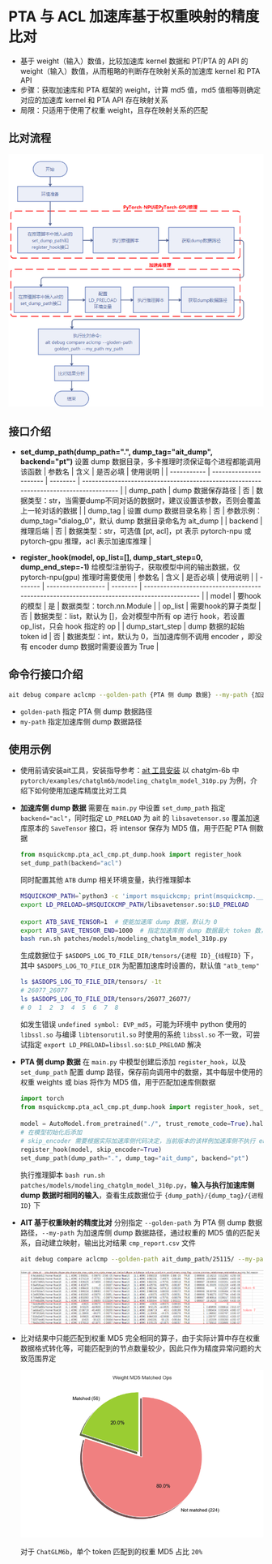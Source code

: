 # PTA 与 ACL 加速库基于权重映射的精度比对
- 基于 weight（输入）数值，比较加速库 kernel 数据和 PT/PTA 的 API 的 weight（输入）数值，从而粗略的判断存在映射关系的加速库 kernel 和 PTA API
- 步骤：获取加速库和 PTA 框架的 weight，计算 md5 值，md5 值相等则确定对应的加速库 kernel 和 PTA API 存在映射关系
- 局限：只适用于使用了权重 weight，且存在映射关系的匹配

## 比对流程
![acl_pta_workflow.png](acl_pta_workflow.png)
## 接口介绍
- **set_dump_path(dump_path=".", dump_tag="ait_dump", backend="pt")** 设置 dump 数据目录，多卡推理时须保证每个进程都能调用该函数
  | 参数名      | 含义                   | 是否必填 | 使用说明                                                                                  |
  | ----------- | ---------------------- | -------- | ------------------------------------------------------------------------------------- |
  | dump_path   | dump 数据保存路径      | 否       | 数据类型：str，当需要dump不同对话的数据时，建议设置该参数，否则会覆盖上一轮对话的数据     |
  | dump_tag    | 设置 dump 数据目录名称 | 否       | 参数示例：dump_tag="dialog_0"，默认 dump 数据目录命名为 ait_dump                           |
  | backend     | 推理后端               | 否       | 数据类型：str，可选值 [pt, acl]，pt 表示 pytorch-npu 或 pytorch-gpu 推理，acl 表示加速库推理 |

- **register_hook(model, op_list=[], dump_start_step=0, dump_end_step=-1)** 给模型注册钩子，获取模型中间的输出数据，仅 pytorch-npu(gpu) 推理时需要使用
  | 参数名  | 含义               | 是否必填 | 使用说明                                                                                    |
  | ------- | ------------------ | -------- | ------------------------------------------------------------------------------------------- |
  | model   | 要hook的模型       | 是       | 数据类型：torch.nn.Module                                                                   |
  | op_list | 需要hook的算子类型 | 否       | 数据类型：list，默认为 []，会对模型中所有 op 进行 hook，若设置 op_list，只会 hook 指定的 op |
  | dump_start_step | dump 数据的起始 token id | 否       | 数据类型：int，默认为 0，当加速库侧不调用 encoder ，即没有 encoder dump 数据时需要设置为 True |
## 命令行接口介绍
```sh
ait debug compare aclcmp --golden-path {PTA 侧 dump 数据} --my-path {加速库侧 dump 数据}
```
- `golden-path` 指定 PTA 侧 dump 数据路径
- `my-path` 指定加速库侧 dump 数据路径
## 使用示例
- 使用前请安装ait工具，安装指导参考：[ait 工具安装](https://gitee.com/ascend/ait/blob/master/ait/docs/install/README.md) 以 chatglm-6b 中 `pytorch/examples/chatglm6b/modeling_chatglm_model_310p.py` 为例，介绍下如何使用加速库精度比对工具
- **加速库侧 dump 数据** 需要在 `main.py` 中设置 `set_dump_path` 指定 `backend="acl"`，同时指定 `LD_PRELOAD` 为 ait 的 `libsavetensor.so` 覆盖加速库原本的 `SaveTensor` 接口，将 intensor 保存为 MD5 值，用于匹配 PTA 侧数据
  ```py
  from msquickcmp.pta_acl_cmp.pt_dump.hook import register_hook
  set_dump_path(backend="acl")
  ```
  同时配置其他 `ATB` dump 相关环境变量，执行推理脚本
  ```sh
  MSQUICKCMP_PATH=`python3 -c 'import msquickcmp; print(msquickcmp.__path__[0])'`
  export LD_PRELOAD=$MSQUICKCMP_PATH/libsavetensor.so:$LD_PRELOAD

  export ATB_SAVE_TENSOR=1  # 使能加速库 dump 数据，默认为 0
  export ATB_SAVE_TENSOR_END=1000  # 指定加速库侧 dump 数据最大 token 数，默认为 1
  bash run.sh patches/models/modeling_chatglm_model_310p.py
  ```
  生成数据位于 `$ASDOPS_LOG_TO_FILE_DIR/tensors/{进程 ID}_{线程ID}` 下，其中 `$ASDOPS_LOG_TO_FILE_DIR` 为配置加速库时设置的，默认值 `"atb_temp"`
  ```sh
  ls $ASDOPS_LOG_TO_FILE_DIR/tensors/ -1t
  # 26077_26077
  ls $ASDOPS_LOG_TO_FILE_DIR/tensors/26077_26077/
  # 0  1  2  3  4  5  6  7  8
  ```
  如发生错误 `undefined symbol: EVP_md5`，可能为环境中 python 使用的 `libssl.so` 与编译 `libtensorutil.so` 时使用的系统 `libssl.so` 不一致，可尝试指定 `export LD_PRELOAD=libssl.so:$LD_PRELOAD` 解决
- **PTA 侧 dump 数据** 在 `main.py` 中模型创建后添加 `register_hook`，以及 `set_dump_path` 配置 dump 路径，保存前向调用中的数据，其中每层中使用的权重 weights 或 bias 将作为 MD5 值，用于匹配加速库侧数据
  ```py
  import torch
  from msquickcmp.pta_acl_cmp.pt_dump.hook import register_hook, set_dump_path

  model = AutoModel.from_pretrained("./", trust_remote_code=True).half().npu()
  # 在模型初始化后添加
  # skip_encoder 需要根据实际加速库侧代码决定，当前版本的该样例加速库侧不执行 encoder，配置为 skip_encoder=True
  register_hook(model, skip_encoder=True)
  set_dump_path(dump_path=".", dump_tag="ait_dump", backend="pt")
  ```
  执行推理脚本 `bash run.sh patches/models/modeling_chatglm_model_310p.py`，**输入与执行加速库侧 dump 数据时相同的输入**，查看生成数据位于 `{dump_path}/{dump_tag}/{进程 ID}` 下
- **AIT 基于权重映射的精度比对** 分别指定 `--golden-path` 为 PTA 侧 dump 数据路径，`--my-path` 为加速库侧 dump 数据路径，通过权重的 MD5 值的匹配关系，自动建立映射，输出比对结果 `cmp_report.csv` 文件
  ```sh
  ait debug compare aclcmp --golden-path ait_dump_path/25115/ --my-path ../../atb_temp/tensors/62250_62250
  ```
  ![cmp_result.png](cmp_result.png)
- 比对结果中只能匹配到权重 MD5 完全相同的算子，由于实际计算中存在权重数据格式转化等，可能匹配到的节点数量较少，因此只作为精度异常问题的大致范围界定

  ![matched_pie.png](matched_pie.png)

  对于 `ChatGLM6b`，单个 token 匹配到的权重 MD5 占比 `20%`